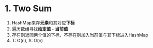 # 1. Two Sum

1. HashMap来存**元素**和其对应**下标**
2. 遍历数组寻找**给定值 - 当前值**
3. 存在则返回两个值的下标，不存在则加入当前值与其下标进入HashMap
4. T: O(n), S: O(n)